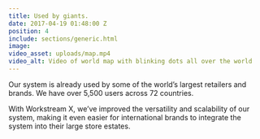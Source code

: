 ```yaml
---
title: Used by giants.
date: 2017-04-19 01:48:00 Z
position: 4
include: sections/generic.html
image: 
video_asset: uploads/map.mp4
video_alt: Video of world map with blinking dots all over the world
---
```


Our system is already used by some of the world’s largest retailers and brands. We have over 5,500 users across 72 countries.

With Workstream X, we’ve improved the versatility and scalability of our system, making it even easier for international brands to integrate the system into their large store estates.
